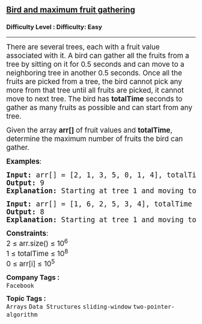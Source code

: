 <h2><a href="https://www.geeksforgeeks.org/problems/bird-and-maximum-fruit-gathering0509/1?page=8&category=Arrays&difficulty=Easy&status=unsolved&sortBy=submissions">Bird and maximum fruit gathering</a></h2><h3>Difficulty Level : Difficulty: Easy</h3><hr><div class="problems_problem_content__Xm_eO"><p><span style="font-size: 14pt;">There are several trees, each with a fruit value associated with it. A bird can gather all the fruits from a tree by sitting on it for 0.5 seconds and can move to a neighboring tree in another 0.5 seconds. Once all the fruits are picked from a tree, the bird cannot pick any more from that tree until all fruits are picked, it cannot move to next tree. The bird has <strong>totalTime</strong> seconds to gather as many fruits as possible and can start from any tree.</span></p>
<p><span style="font-size: 14pt;">Given the array <strong>arr[]</strong> of fruit values and <strong>totalTime</strong>, determine the maximum number of fruits the bird can gather.</span></p>
<p><span style="font-size: 14pt;"><strong>Examples</strong>:</span></p>
<pre><span style="font-size: 14pt;"><strong>Input:</strong> arr[] = [2, 1, 3, 5, 0, 1, 4], totalTime = 3</span><br><span style="font-size: 14pt;"><strong>Output:</strong> 9</span><br><span style="font-size: 14pt;"><strong>Explanation:</strong> Starting at tree 1 and moving to tree 2, then to tree 3, the bird gathers 1 + 3 + 5 = 9 fruits.</span></pre>
<pre><span style="font-size: 14pt;"><strong>Input:</strong> arr[] = [1, 6, 2, 5, 3, 4], totalTime = 2</span><br><span style="font-size: 14pt;"><strong>Output:</strong> 8</span><br><span style="font-size: 14pt;"><strong>Explanation:</strong> Starting at tree 1 and moving to tree 2, the bird gathers 6 + 2 = 8 fruits. Alternatively, starting at tree 3 and moving to tree 4, the bird also gathers 5 + 3 = 8 fruits.</span></pre>
<p><span style="font-size: 14pt;"><strong>Constraints</strong>:<br></span><span style="font-size: 14pt;">2 ≤ arr.size() ≤ 10<sup>6</sup></span><br><span style="font-size: 18.6667px;">1 ≤ totalTime ≤ 10<sup>8</sup></span><br><span style="font-size: 14pt;">0 ≤ arr[i] ≤ 10<sup>5</sup></span></p></div><p><span style=font-size:18px><strong>Company Tags : </strong><br><code>Facebook</code>&nbsp;<br><p><span style=font-size:18px><strong>Topic Tags : </strong><br><code>Arrays</code>&nbsp;<code>Data Structures</code>&nbsp;<code>sliding-window</code>&nbsp;<code>two-pointer-algorithm</code>&nbsp;
